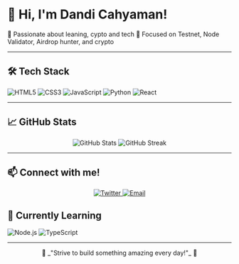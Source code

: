 # 👋 Hi, I'm Dandi Cahyaman!

🚀 Passionate about leaning, cypto and tech 
🌟 Focused on Testnet, Node Validator, Airdrop hunter, and crypto

---

## 🛠️ Tech Stack
![HTML5](https://img.shields.io/badge/-HTML5-E34F26?logo=html5&logoColor=white&style=flat)
![CSS3](https://img.shields.io/badge/-CSS3-1572B6?logo=css3&logoColor=white&style=flat)
![JavaScript](https://img.shields.io/badge/-JavaScript-F7DF1E?logo=javascript&logoColor=black&style=flat)
![Python](https://img.shields.io/badge/-Python-3776AB?logo=python&logoColor=white&style=flat)
![React](https://img.shields.io/badge/-React-61DAFB?logo=react&logoColor=black&style=flat)

---

## 📈 GitHub Stats
<p align="center">
  <img src="https://github-readme-stats.vercel.app/api?username=YourUsername&show_icons=true&theme=radical" alt="GitHub Stats" />
  <img src="https://github-readme-streak-stats.herokuapp.com/?user=YourUsername&theme=radical" alt="GitHub Streak" />
</p>

---

## 📫 Connect with me!
<p align="center">
  <a href="https://twitter.com/aiceking27" target="_blank">
    <img alt="Twitter" src="https://img.shields.io/badge/-Twitter-1DA1F2?style=flat&logo=twitter&logoColor=white" />
  </a>
  <a href="mailto:dandi12cahyaman12@gmail.com">
    <img alt="Email" src="https://img.shields.io/badge/-Email-D14836?style=flat&logo=gmail&logoColor=white" />
  </a>

## 🌱 Currently Learning
![Node.js](https://img.shields.io/badge/-Node.js-339933?logo=node.js&logoColor=white&style=flat)
![TypeScript](https://img.shields.io/badge/-TypeScript-007ACC?logo=typescript&logoColor=white&style=flat)

---

<p align="center">
  🚀 _"Strive to build something amazing every day!"_ 🚀
</p>
